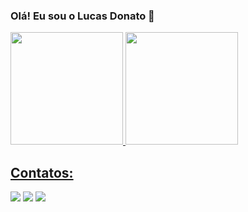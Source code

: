 ### Olá! Eu sou o Lucas Donato 👋

<div>
<a href="https://github.com/lucasdonato">
<img height="180em" src="https://github-readme-stats.vercel.app/api/top-langs/?username=lucasdonato&layout=compact&langs_count=7&theme=dracula"/>
<img height="180em" src="https://github-readme-stats.vercel.app/api?username=lucasdonato&show_icons=true&theme=dracula&include_all_commits=true&count_private=true"/>
</div>
  
  ## Contatos:

<div>
<a href="https://instagram.com/donatolucass" target="_blank"><img src="https://img.shields.io/badge/-Instagram-%23E4405F?style=for-the-badge&logo=instagram&logoColor=white" target="_blank"></a>
<a href = "mailto:lucaspolimig96@gmail.com"><img src="https://img.shields.io/badge/Gmail-D14836?style=for-the-badge&logo=gmail&logoColor=white" target="_blank"></a>
<a href="https://www.linkedin.com/in/lucas-donato-pereira-4a8bb5103/" target="_blank"><img src="https://img.shields.io/badge/-LinkedIn-%230077B5?style=for-the-badge&logo=linkedin&logoColor=white" target="_blank"></a>   
</div>
